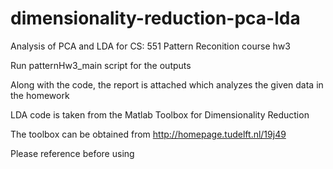 # dimensionality-reduction-pca-lda  

Analysis of PCA and LDA for CS: 551 Pattern Reconition course hw3  

Run patternHw3_main script for the outputs  

Along with the code, the report is attached which analyzes the given data in the homework 

LDA code is taken from the Matlab Toolbox for Dimensionality Reduction  

The toolbox can be obtained from http://homepage.tudelft.nl/19j49  

Please reference before using  

